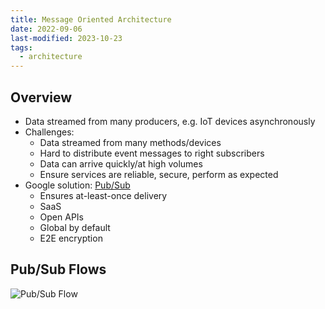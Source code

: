 ```yaml
---
title: Message Oriented Architecture
date: 2022-09-06
last-modified: 2023-10-23
tags:
  - architecture
---
```


## Overview

- Data streamed from many producers, e.g. IoT devices asynchronously
- Challenges:
	- Data streamed from many methods/devices
	- Hard to distribute event messages to right subscribers
	- Data can arrive quickly/at high volumes
	- Ensure services are reliable, secure, perform as expected
- Google solution: [Pub/Sub](notes/Pub%20Sub.md)
	- Ensures at-least-once delivery
	- SaaS
	- Open APIs
	- Global by default
	- E2E encryption

## Pub/Sub Flows

![Pub/Sub Flow](files/pub_sub_flow.svg)
